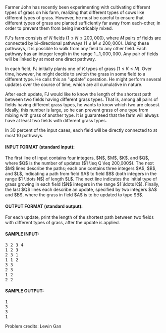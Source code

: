Farmer John has recently been experimenting with cultivating different types of
grass on his farm, realizing that different types of cows like different types
of grass.  However, he must be careful to ensure that different types of grass
are planted sufficiently far away from each-other, in order to prevent them from
being inextricably mixed.

FJ's farm consists of $N$ fields ($1 \leq N \leq 200,000$), where $M$ pairs of 
fields are connected by bi-directional pathways ($1 \leq M \leq 200,000$). 
Using these pathways, it is possible to walk from any field to any other field. 
Each pathway has an integer length in the range $1 \ldots 1,000,000$.  Any pair
of fields will be linked by at most one direct pathway.

In each field, FJ initially plants one of $K$ types of grass
($1 \leq K \leq N$). Over time, however, he might decide to switch the grass in
some field to a different type.  He calls this an "update" operation.  He might
perform several updates over the course of time, which are all cumulative in
nature.

After each update, FJ would like to know the length of the shortest path between
two fields having different grass types.  That is, among all pairs of fields
having different grass types, he wants to know which two are closest.  Ideally,
this number is large, so he can prevent grass of one type from mixing with grass
of another type.  It is guaranteed that the farm will always have at least two
fields with different grass types.

In 30 percent of the input cases, each field will be directly connected to at most
10 pathways.

<div class='prob-in-spec'><h4>INPUT FORMAT (standard input):</h4>
The first line of input contains four integers, $N$, $M$, $K$, and $Q$, where
$Q$ is the number of updates ($1 \leq Q \leq 200,000$). The next $M$ lines
describe the paths; each one contains three integers $A$, $B$, and $L$,
indicating a path from field $A$ to field $B$ (both integers in the range
$1 \ldots N$) of length $L$.  The next line indicates the initial type of
grass growing in each field ($N$ integers in the range $1 \ldots K$).  Finally, the
last $Q$ lines each describe an update, specified by two integers $A$ and $B$,
where the grass in field $A$ is to be updated to type $B$.
</div>

<div class='prob-out-spec'><h4>OUTPUT FORMAT (standard output):</h4>
For each update, print the length of the shortest path between two fields with
different types of grass, after the update is applied.
</div>

<h4>SAMPLE INPUT:</h4><pre class='in'>
3 2 3 4
1 2 3
2 3 1
1 1 2
3 3
2 3
1 2
2 2
</pre><h4>SAMPLE OUTPUT:</h4> <pre class='out'>
1
3
3
1
</pre>


Problem credits: Lewin Gan